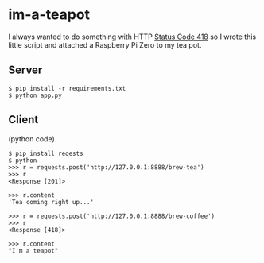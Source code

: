 # im-a-teapot

I always wanted to do something with HTTP [Status Code 418](https://httpstatuses.com/418) so I wrote this little script and attached a Raspberry Pi Zero to my tea pot.

## Server

```
$ pip install -r requirements.txt
$ python app.py
```

## Client

(python code)
```
$ pip install reqests
$ python
>>> r = requests.post('http://127.0.0.1:8888/brew-tea')
>>> r
<Response [201]>

>>> r.content
'Tea coming right up...'

>>> r = requests.post('http://127.0.0.1:8888/brew-coffee')
>>> r
<Response [418]>

>>> r.content
"I'm a teapot"
```
